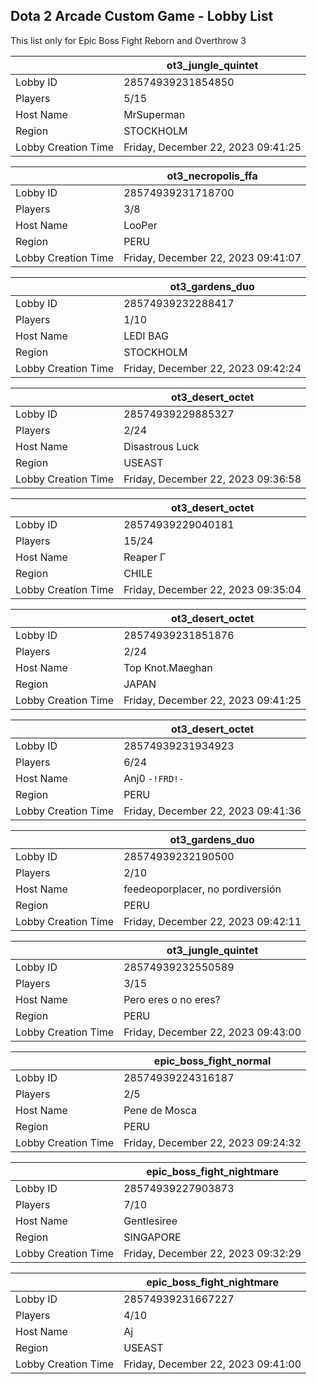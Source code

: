 ## Dota 2 Arcade Custom Game - Lobby List

This list only for Epic Boss Fight Reborn and Overthrow 3

|  | ot3_jungle_quintet |
| ------ | ------ |
| Lobby ID | 28574939231854850 |
| Players | 5/15 |
| Host Name | MrSuperman|002| |
| Region | STOCKHOLM |
| Lobby Creation Time | Friday, December 22, 2023 09:41:25 |


|  | ot3_necropolis_ffa |
| ------ | ------ |
| Lobby ID | 28574939231718700 |
| Players | 3/8 |
| Host Name | LooPer |
| Region | PERU |
| Lobby Creation Time | Friday, December 22, 2023 09:41:07 |


|  | ot3_gardens_duo |
| ------ | ------ |
| Lobby ID | 28574939232288417 |
| Players | 1/10 |
| Host Name | LEDI BAG |
| Region | STOCKHOLM |
| Lobby Creation Time | Friday, December 22, 2023 09:42:24 |


|  | ot3_desert_octet |
| ------ | ------ |
| Lobby ID | 28574939229885327 |
| Players | 2/24 |
| Host Name | Disastrous Luck |
| Region | USEAST |
| Lobby Creation Time | Friday, December 22, 2023 09:36:58 |


|  | ot3_desert_octet |
| ------ | ------ |
| Lobby ID | 28574939229040181 |
| Players | 15/24 |
| Host Name | Reaper  Γ |
| Region | CHILE |
| Lobby Creation Time | Friday, December 22, 2023 09:35:04 |


|  | ot3_desert_octet |
| ------ | ------ |
| Lobby ID | 28574939231851876 |
| Players | 2/24 |
| Host Name | Top Knot.Maeghan |
| Region | JAPAN |
| Lobby Creation Time | Friday, December 22, 2023 09:41:25 |


|  | ot3_desert_octet |
| ------ | ------ |
| Lobby ID | 28574939231934923 |
| Players | 6/24 |
| Host Name | Anj0 `-!FRD!-` |
| Region | PERU |
| Lobby Creation Time | Friday, December 22, 2023 09:41:36 |


|  | ot3_gardens_duo |
| ------ | ------ |
| Lobby ID | 28574939232190500 |
| Players | 2/10 |
| Host Name | feedeoporplacer, no pordiversión |
| Region | PERU |
| Lobby Creation Time | Friday, December 22, 2023 09:42:11 |


|  | ot3_jungle_quintet |
| ------ | ------ |
| Lobby ID | 28574939232550589 |
| Players | 3/15 |
| Host Name | Pero eres o no eres? |
| Region | PERU |
| Lobby Creation Time | Friday, December 22, 2023 09:43:00 |


|  | epic_boss_fight_normal |
| ------ | ------ |
| Lobby ID | 28574939224316187 |
| Players | 2/5 |
| Host Name | Pene de Mosca |
| Region | PERU |
| Lobby Creation Time | Friday, December 22, 2023 09:24:32 |


|  | epic_boss_fight_nightmare |
| ------ | ------ |
| Lobby ID | 28574939227903873 |
| Players | 7/10 |
| Host Name | Gentlesiree |
| Region | SINGAPORE |
| Lobby Creation Time | Friday, December 22, 2023 09:32:29 |


|  | epic_boss_fight_nightmare |
| ------ | ------ |
| Lobby ID | 28574939231667227 |
| Players | 4/10 |
| Host Name | Aj |
| Region | USEAST |
| Lobby Creation Time | Friday, December 22, 2023 09:41:00 |


